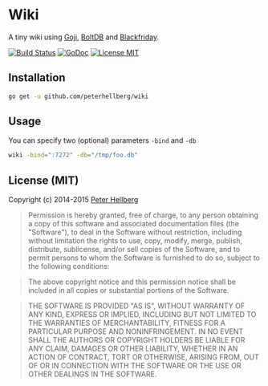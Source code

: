 Wiki
====

A tiny wiki using [Goji](http://goji.io/), [BoltDB](https://github.com/boltdb/bolt) and [Blackfriday](https://github.com/russross/blackfriday).

[![Build Status](https://travis-ci.org/peterhellberg/wiki.svg?branch=master)](https://travis-ci.org/peterhellberg/wiki)
[![GoDoc](https://img.shields.io/badge/godoc-reference-blue.svg?style=flat)](https://godoc.org/github.com/peterhellberg/wiki)
[![License MIT](https://img.shields.io/badge/license-MIT-lightgrey.svg?style=flat)](https://github.com/peterhellberg/wiki#license-mit)

## Installation

```bash
go get -u github.com/peterhellberg/wiki
```

## Usage

You can specify two (optional) parameters `-bind` and `-db`

```bash
wiki -bind=":7272" -db="/tmp/foo.db"
```

## License (MIT)

Copyright (c) 2014-2015 [Peter Hellberg](http://c7.se/)

> Permission is hereby granted, free of charge, to any person obtaining
> a copy of this software and associated documentation files (the
> "Software"), to deal in the Software without restriction, including
> without limitation the rights to use, copy, modify, merge, publish,
> distribute, sublicense, and/or sell copies of the Software, and to
> permit persons to whom the Software is furnished to do so, subject to
> the following conditions:

> The above copyright notice and this permission notice shall be
> included in all copies or substantial portions of the Software.

> THE SOFTWARE IS PROVIDED "AS IS", WITHOUT WARRANTY OF ANY KIND,
> EXPRESS OR IMPLIED, INCLUDING BUT NOT LIMITED TO THE WARRANTIES OF
> MERCHANTABILITY, FITNESS FOR A PARTICULAR PURPOSE AND
> NONINFRINGEMENT. IN NO EVENT SHALL THE AUTHORS OR COPYRIGHT HOLDERS BE
> LIABLE FOR ANY CLAIM, DAMAGES OR OTHER LIABILITY, WHETHER IN AN ACTION
> OF CONTRACT, TORT OR OTHERWISE, ARISING FROM, OUT OF OR IN CONNECTION
> WITH THE SOFTWARE OR THE USE OR OTHER DEALINGS IN THE SOFTWARE.

